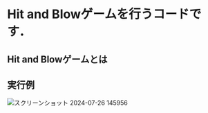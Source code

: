 # Hit and Blowゲームを行うコードです．

## Hit and Blowゲームとは

## 実行例
![スクリーンショット 2024-07-26 145956](https://github.com/user-attachments/assets/e8f1f682-8764-45ee-8302-ce4cb7a7958f)
